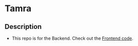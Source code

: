 # Tamra

## Description

- This repo is for the Backend. Check out the [Frontend code](https://github.com/muhammadihabk/tamra-frontend).
